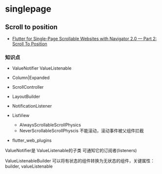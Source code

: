 # singlepage

## Scroll to position

- [Flutter for Single-Page Scrollable Websites with Navigator 2.0 — Part 2: Scroll To Position](https://levelup.gitconnected.com/flutter-for-single-page-scrollable-websites-with-navigator-2-0-part-2-scroll-to-position-4c09cbc9d975)

### 知识点
- ValueNotifier ValueListenable
- Column|Expanded
- ScrollController
- LayoutBuilder
- NotificationListener
- ListView
  - AlwaysScrollableScrollPhysics
  - NeverScrollableScrollPhyscis 不能滚动，滚动事件被父组件拦截

- flutter_web_plugins

ValueNotifier是 ValueListenable的子类 可通知它的订阅者(listeners)

ValueListenableBuilder 可以将有状态的组件转换为无状态的组件，关键属性：builder, valueListenable